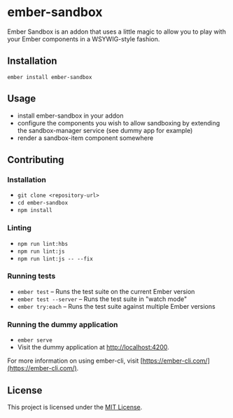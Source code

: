 ember-sandbox
==============================================================================

Ember Sandbox is an addon that uses a little magic to allow you to play with your Ember components in a WSYWIG-style fashion.

Installation
------------------------------------------------------------------------------

```
ember install ember-sandbox
```


Usage
------------------------------------------------------------------------------

* install ember-sandbox in your addon
* configure the components you wish to allow sandboxing by extending the sandbox-manager service (see dummy app for example)
* render a sandbox-item component somewhere

Contributing
------------------------------------------------------------------------------

### Installation

* `git clone <repository-url>`
* `cd ember-sandbox`
* `npm install`

### Linting

* `npm run lint:hbs`
* `npm run lint:js`
* `npm run lint:js -- --fix`

### Running tests

* `ember test` – Runs the test suite on the current Ember version
* `ember test --server` – Runs the test suite in "watch mode"
* `ember try:each` – Runs the test suite against multiple Ember versions

### Running the dummy application

* `ember serve`
* Visit the dummy application at [http://localhost:4200](http://localhost:4200).

For more information on using ember-cli, visit [https://ember-cli.com/](https://ember-cli.com/).

License
------------------------------------------------------------------------------

This project is licensed under the [MIT License](LICENSE.md).
